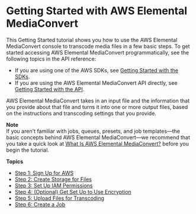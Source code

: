# Getting Started with AWS Elemental MediaConvert<a name="getting-started"></a>

This Getting Started tutorial shows you how to use the AWS Elemental MediaConvert console to transcode media files in a few basic steps\. To get started accessing AWS Elemental MediaConvert programmatically, see the following topics in the API reference:
+ If you are using one of the AWS SDKs, see [Getting Started with the SDKs](https://docs.aws.amazon.com/mediaconvert/latest/apireference/custom-endpoints.html)\.
+ If you are using the AWS Elemental MediaConvert API directly, see [Getting Started with the API](https://docs.aws.amazon.com/mediaconvert/latest/apireference/getting-started.html)\.

AWS Elemental MediaConvert takes in an input file and the information that you provide about that file and turns it into one or more output files, based on the instructions and transcoding settings that you provide\. 

**Note**  
If you aren't familiar with jobs, queues, presets, and job templates—the basic concepts behind AWS Elemental MediaConvert—we recommend that you take a quick look at [What Is AWS Elemental MediaConvert?](what-is.md) before you begin the tutorial\.

**Topics**
+ [Step 1: Sign Up for AWS](gs-1-sign-up.md)
+ [Step 2: Create Storage for Files](set-up-file-locations.md)
+ [Step 3: Set Up IAM Permissions](iam-role.md)
+ [Step 4: \(Optional\) Get Set Up to Use Encryption](set-up-encryption.md)
+ [Step 5: Upload Files for Transcoding](upload-input-files.md)
+ [Step 6: Create a Job](create-a-job.md)